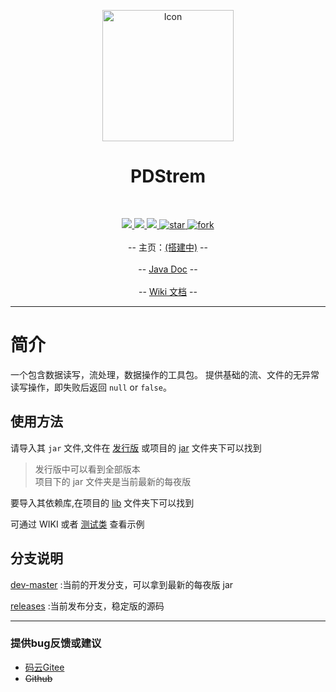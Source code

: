 <p align="center">
  <img src="https://images.gitee.com/uploads/images/2018/0908/101534_53a66adb_2071767.png" width="210" height="210" alt="Icon"></img>
</p>
<h1 align="center">PDStrem</h1><br/>
<p align="center">
  <a target="_blank" href="#">
    <img src="https://img.shields.io/badge/Language-JAVA-gr.svg" ></img>
  </a>
  <a target="_blank" href="https://www.oracle.com/technetwork/java/javase/downloads/index.html">
    <img src="https://img.shields.io/badge/JDK-13+-green.svg"></img>
  </a>
  <a target="_blank" href="http://www.apache.org/licenses/LICENSE-2.0.html">
		<img src="https://img.shields.io/badge/license-Apache%202-blue.svg" ></img>
  </a>
  <a href='https://gitee.com/PatternDirClean/PDStream/stargazers'>
    <img src='https://gitee.com/PatternDirClean/PDStream/badge/star.svg?theme=dark' alt='star'></img>
  </a>
  <a href='https://gitee.com/PatternDirClean/PDStream/members'>
    <img src='https://gitee.com/PatternDirClean/PDStream/badge/fork.svg?theme=dark' alt='fork'></img>
  </a>
  <br/><br/>
  -- 主页：<a href="#">(搭建中)</a> --
  <br/><br/>
  -- <a href="https://apidoc.gitee.com/PatternDirClean/PDStream">Java Doc</a> --
  <br/><br/>
  -- <a href="https://gitee.com/PatternDirClean/PDStream/wikis">Wiki 文档</a> --
</p>

-------------------------------------------------------------------------------

# 简介

一个包含数据读写，流处理，数据操作的工具包。
提供基础的流、文件的无异常读写操作，即失败后返回 ``null`` or ``false``。

## 使用方法
请导入其 `jar` 文件,文件在 [发行版](https://gitee.com/PatternDirClean/PDStream/releases) 或项目的 [jar](https://gitee.com/PatternDirClean/PDStream/tree/master/jar) 文件夹下可以找到
>发行版中可以看到全部版本<br/>项目下的 jar 文件夹是当前最新的每夜版

要导入其依赖库,在项目的 [lib](https://gitee.com/PatternDirClean/PDStream/tree/master/lib) 文件夹下可以找到

可通过 WIKI 或者 [测试类](https://gitee.com/PatternDirClean/PDStream/tree/master/src/test) 查看示例

## 分支说明
[dev-master](https://gitee.com/PatternDirClean/PDStream/tree/dev-master) :当前的开发分支，可以拿到最新的每夜版 jar

[releases](https://gitee.com/PatternDirClean/PDStream/tree/releases/) :当前发布分支，稳定版的源码

-------------------------------------------------------------------------------

### 提供bug反馈或建议

- [码云Gitee](https://gitee.com/fybug/PDStream/issues)
- <s>Github</s>